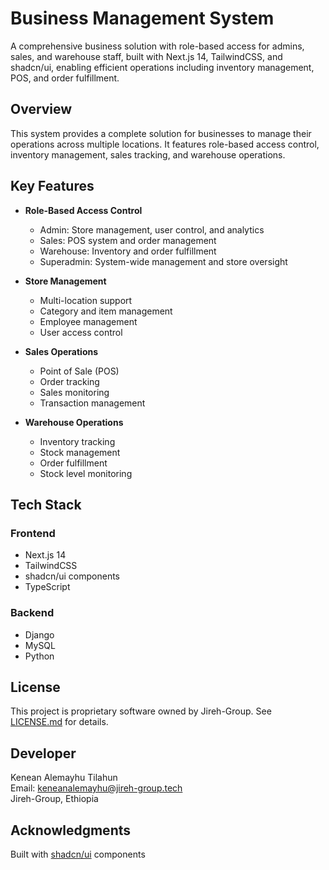 # Business Management System
A comprehensive business solution with role-based access for admins, sales, and warehouse staff, built with Next.js 14, TailwindCSS, and shadcn/ui, enabling efficient operations including inventory management, POS, and order fulfillment.

## Overview
This system provides a complete solution for businesses to manage their operations across multiple locations. It features role-based access control, inventory management, sales tracking, and warehouse operations.

## Key Features
- **Role-Based Access Control**
  - Admin: Store management, user control, and analytics
  - Sales: POS system and order management
  - Warehouse: Inventory and order fulfillment
  - Superadmin: System-wide management and store oversight

- **Store Management**
  - Multi-location support
  - Category and item management
  - Employee management
  - User access control

- **Sales Operations**
  - Point of Sale (POS)
  - Order tracking
  - Sales monitoring
  - Transaction management

- **Warehouse Operations**
  - Inventory tracking
  - Stock management
  - Order fulfillment
  - Stock level monitoring

## Tech Stack
### Frontend
- Next.js 14
- TailwindCSS
- shadcn/ui components
- TypeScript

### Backend
- Django
- MySQL
- Python

## License
This project is proprietary software owned by Jireh-Group. See [LICENSE.md](LICENSE.md) for details.

## Developer
Kenean Alemayhu Tilahun  
Email: keneanalemayhu@jireh-group.tech  
Jireh-Group, Ethiopia

## Acknowledgments
Built with [shadcn/ui](https://ui.shadcn.com/) components
